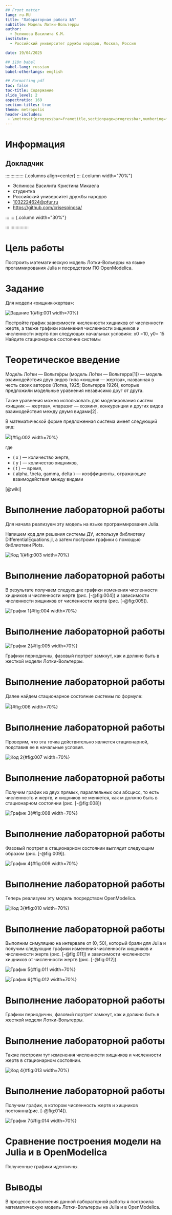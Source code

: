 ```yaml
---
## Front matter
lang: ru-RU
title: "Лабораторная работа №5"
subtitle: Модель Лотки-Вольтерры
author:
  - Эспиноса Василита К.М.
institute:
  - Российский университет дружбы народов, Москва, Россия

date: 19/04/2025

## i18n babel
babel-lang: russian
babel-otherlangs: english

## Formatting pdf
toc: false
toc-title: Содержание
slide_level: 2
aspectratio: 169
section-titles: true
theme: metropolis
header-includes:
 - \metroset{progressbar=frametitle,sectionpage=progressbar,numbering=fraction}
---
```


# Информация

## Докладчик

:::::::::::::: {.columns align=center}
::: {.column width="70%"}

  * Эспиноса Василита Кристина Микаела
  * студентка
  * Российский университет дружбы народов
  * [1032224624@pfur.ru](mailto:1032224624@pfur.ru)
  * <https://github.com/crisespinosa/>

:::
::: {.column width="30%"}



:::
::::::::::::::

# Цель работы

Построить математическую модель Лотки-Вольерры на языке прогаммирования Julia и посредством ПО OpenModelica.

# Задание

Для модели «хищник-жертва»:

![Задание 1](image/zad1.PNG){#fig:001 width=70%}


Постройте график зависимости численности хищников от численности жертв,
а также графики изменения численности хищников и численности жертв при
следующих начальных условиях: x0 =10, y0= 15   Найдите стационарное
состояние системы


# Теоретическое введение

Моде́ль Ло́тки — Вольте́рры (модель Ло́тки — Вольтерра́[1]) — модель взаимодействия двух видов типа «хищник — жертва», названная в честь своих авторов (Лотка, 1925; Вольтерра 1926), которые предложили модельные уравнения независимо друг от друга.

Такие уравнения можно использовать для моделирования систем «хищник — жертва», «паразит — хозяин», конкуренции и других видов взаимодействия между двумя видами[2].

В математической форме предложенная система имеет следующий вид:

![](image/zad2.PNG){#fig:002 width=70%}

где 
- ( x ) — количество жертв,
- ( y ) — количество хищников,
- ( t ) — время,
- ( alpha, \beta, gamma, delta ) — коэффициенты, отражающие взаимодействия между видами

[@wiki]

# Выполнение лабораторной работы 

Для начала реализуем эту модель на языке программирования Julia.

Напишем код для решения системы ДУ, используя библиотеку DifferentialEquations.jl, а затем построим графики с помощью библиотеки Plots.

![Код 1](image/code1.PNG){#fig:003 width=70%}

# Выполнение лабораторной работы 

В результате получаем следующие графики изменения численности хищников и численности жертв (рис. [-@fig:004]) и зависимости численности хищников от численности жертв (рис. [-@fig:005]).

![График 1](image/1.PNG){#fig:004 width=70%}

# Выполнение лабораторной работы 

![График 2](image/2.PNG){#fig:005 width=70%}

Графики периодичны, фазовый портрет замкнут, как и должно быть в жесткой модели Лотки-Вольтерры.

# Выполнение лабораторной работы 

Далее найдем стационарное состояние системы по формуле:

![](image/zad3.PNG){#fig:006 width=70%}

# Выполнение лабораторной работы 

Проверим, что эта точка действительно является стационарной, подставив ее в начальные условия.

![Код 2](image/code2.PNG){#fig:007 width=70%}

# Выполнение лабораторной работы 

Получим график из двух прямых, параллельных оси абсцисс, то есть численность и жертв, и хищников не меняется, как м должно быть в стационарном состоянии (рис. [-@fig:008])

![График 3](image/3.PNG){#fig:008 width=70%}

# Выполнение лабораторной работы 

Фазовый портрет в стационарном состоянии выглядит следующим образом (рис. [-@fig:009]).

![График 4](image/4.PNG){#fig:009 width=70%}

# Выполнение лабораторной работы 

Теперь реализуем эту модель посредством OpenModelica.

![Код 3](image/code3.PNG){#fig:010 width=70%}

# Выполнение лабораторной работы 

Выполним симуляцию на интервале от (0, 50), который брали для Julia и получим следующие графики изменения численности хищников и численности жертв 
(рис. [-@fig:011]) и зависимости численности хищников от численности жертв (рис. [-@fig:012]).

![График 5](image/5.PNG){#fig:011 width=70%}

![График 6](image/6.PNG){#fig:012 width=70%}

# Выполнение лабораторной работы 

Графики периодичны, фазовый портрет замкнут, как и должно быть в жесткой модели Лотки-Вольтерры.

# Выполнение лабораторной работы 

Также построим тут изменения численности хищников и численности жертв в стационарном состоянии.

![Код 4](image/code4.PNG){#fig:013 width=70%}

# Выполнение лабораторной работы 

Получим график, в котором численность жертв и хищников постоянна(рис. [-@fig:014]).

![График 7](image/7.PNG){#fig:014 width=70%}

# Сравнение построения модели на Julia и в OpenModelica

Полученные графики идентичны.

# Выводы

В процессе выполнения данной лабораторной работы я построила математическую модель Лотки-Вольтерры на Julia и в OpenModelica.
